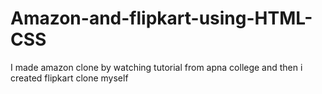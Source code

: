 # Amazon-and-flipkart-using-HTML-CSS
I made amazon clone by watching tutorial from apna college and then i created flipkart clone myself
